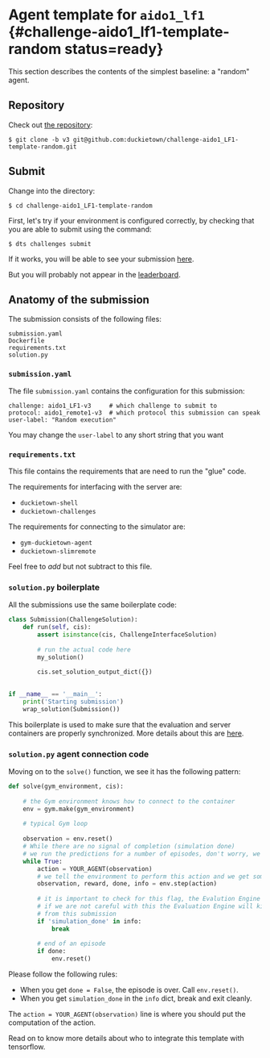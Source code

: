 # Agent template for `aido1_lf1` {#challenge-aido1_lf1-template-random status=ready}

This section describes the contents of the simplest baseline: a "random" agent.

## Repository

Check out [the repository](https://github.com/duckietown/challenge-aido1_LF1-template-random):

    $ git clone -b v3 git@github.com:duckietown/challenge-aido1_LF1-template-random.git

## Submit

Change into the directory:

    $ cd challenge-aido1_LF1-template-random
    
First, let's try if your environment is configured correctly, by checking that 
you are able to submit using the command:

    $ dts challenges submit 

If it works, you will be able to see your submission [here](https://challenges.duckietown.org/v3/humans/challenges/aido1_LF1-v3). 

But you will probably not appear in the [leaderboard](https://challenges.duckietown.org/v3/humans/challenges/aido1_LF1-v3/leaderboard).


## Anatomy of the submission

The submission consists of the following files:

    submission.yaml
    Dockerfile	
    requirements.txt	
    solution.py	

### `submission.yaml`
    
The file `submission.yaml` contains the configuration for this submission:

    challenge: aido1_LF1-v3     # which challenge to submit to
    protocol: aido1_remote1-v3  # which protocol this submission can speak
    user-label: "Random execution"
    
You may change the `user-label` to any short string that you want

### `requirements.txt`

This file contains the requirements that are need to run the "glue" code.

The requirements for interfacing with the server are:

* `duckietown-shell`
* `duckietown-challenges`

The requirements for connecting to the simulator are:

* `gym-duckietown-agent`
* `duckietown-slimremote`


Feel free to *add* but not subtract to this file.


### `solution.py` boilerplate

All the submissions use the same boilerplate code:

```python
class Submission(ChallengeSolution):
    def run(self, cis):
        assert isinstance(cis, ChallengeInterfaceSolution) 
        
        # run the actual code here
        my_solution()
        
        cis.set_solution_output_dict({})
        

if __name__ == '__main__':
    print('Starting submission')
    wrap_solution(Submission())
```

This boilerplate is used to make sure that the evaluation and server containers are properly synchronized.
More details about this are [here](#api-solution).

### `solution.py` agent connection code

Moving on to the `solve()` function, we see it has the following pattern:

```python
def solve(gym_environment, cis):
    
    # the Gym environment knows how to connect to the container
    env = gym.make(gym_environment)
    
    # typical Gym loop
    
    observation = env.reset()
    # While there are no signal of completion (simulation done)
    # we run the predictions for a number of episodes, don't worry, we have the control on this part
    while True:
        action = YOUR_AGENT(observation)
        # we tell the environment to perform this action and we get some info back in OpenAI Gym style
        observation, reward, done, info = env.step(action)
        
        # it is important to check for this flag, the Evalution Engine will let us know when should we finish
        # if we are not careful with this the Evaluation Engine will kill our container and we will get no score
        # from this submission
        if 'simulation_done' in info:
            break
            
        # end of an episode
        if done:
            env.reset()
```

Please follow the following rules:

* When you get `done = False`, the episode is over. Call `env.reset()`.
* When you get `simulation_done` in the `info` dict, break and exit cleanly.

The `action = YOUR_AGENT(observation)` line is where you should put the computation of the action.

Read on to know more details about who to integrate this template with tensorflow.
